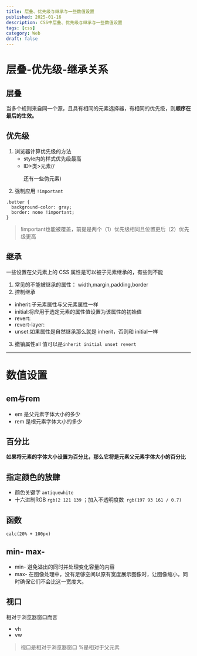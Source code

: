 ```yaml
---
title: 层叠、优先级与继承与一些数值设置
published: 2025-01-16
description: CSS中层叠、优先级与继承与一些数值设置
tags: [css]
category: Web
draft: false
---
```




# 层叠-优先级-继承关系
## 层叠
当多个规则来自同一个源，且具有相同的元素选择器，有相同的优先级，则**顺序在最后的生效。**

## 优先级
1. 浏览器计算优先级的方法
    - style内的样式优先级最高
    - ID>类>元素(/<p>还有一些伪元素)
2.  强制应用
`!important`
```
.better {
  background-color: gray;
  border: none !important;
}
```
> !important也能被覆盖，前提是两个（1）优先级相同且位置更后（2）优先级更高


## 继承
一些设置在父元素上的 CSS 属性是可以被子元素继承的，有些则不能
1. 常见的不能被继承的属性：
width,margin,padding,border
2. 控制继承
- inherit:子元素属性与父元素属性一样
- initial:将应用于选定元素的属性值设置为该属性的初始值
- revert:
- revert-layer:
- unset:如果属性是自然继承那么就是 inherit，否则和 initial一样
3. 撤销属性all
值可以是`inherit initial unset revert`

****
# 数值设置

## em与rem
- em
  是父元素字体大小的多少
- rem
  是根元素字体大小的多少

## 百分比
**如果将元素的字体大小设置为百分比，那么它将是元素父元素字体大小的百分比**

## 指定颜色的放肆
- 颜色关键字  `antiquewhite`
- 十六进制RGB `rgb(2 121 139` ；加入不透明度数` rgb(197 93 161 / 0.7)`


## 函数
`calc(20% + 100px)`

## min- max-
- min- 
  避免溢出的同时并处理变化容量的内容
- max-
  在图像处理中，没有足够空间以原有宽度展示图像时，让图像缩小，同时确保它们不会比这一宽度大。

## 视口
相对于浏览器窗口而言
- vh
- vw
> 视口是相对于浏览器窗口
> %是相对于父元素
